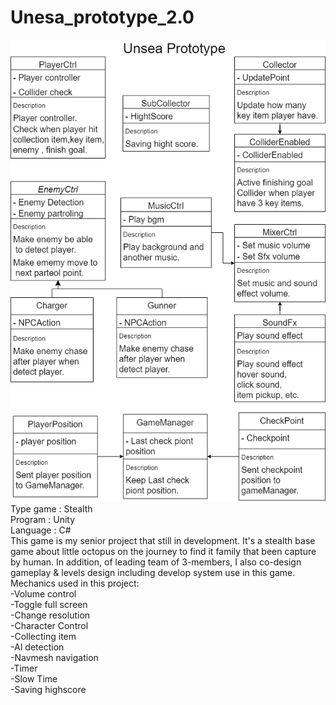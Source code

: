 # Unesa_prototype_2.0
![](Images/Unsea_Prototype.png)  
Type game : Stealth  
Program : Unity  
Language : C#  
      This game is my senior project that still in development. It's a stealth base game about little octopus on the journey to find it family that been capture by human. In addition, of leading team of 3-members, I also co-design gameplay & levels design including develop system use in this game.  
Mechanics used in this project:  
    -Volume control  
    -Toggle full screen  
    -Change resolution  
    -Character Control  
    -Collecting item  
    -AI detection  
    -Navmesh navigation  
    -Timer  
    -Slow Time  
    -Saving highscore  
